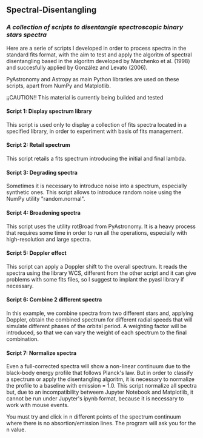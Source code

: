 ## Spectral-Disentangling

### _A collection of scripts to disentangle spectroscopic binary stars spectra_

Here are a serie of scripts I developed in order to process spectra in the standard fits format, with the aim to test and apply the algoritm of spectral disentangling based in the algoritm developed by Marchenko et al. (1998) and succesfully applied by González and Levato (2006). 

PyAstronomy and Astropy as main Python libraries are used on these scripts, apart from NumPy and Matplotlib.

¡¡CAUTION!! This material is currently being  builded and tested

#### Script 1: Display spectrum library

This script is used only to display a collection of fits spectra located in a specified library, in order to experiment with basis of fits management.

#### Script 2: Retail spectrum

This script retails a fits spectrum introducing the initial and final lambda.

#### Script 3: Degrading spectra

Sometimes it is necessary to introduce noise into a spectrum, especially synthetic ones. This script allows to introduce random noise using the NumPy utility "random.normal".

#### Script 4: Broadening spectra

This script uses the utility rotBroad from PyAstronomy. It is a heavy process that requires some time in order to run all the operations, especially with high-resolution and large spectra.

#### Script 5: Doppler effect

This script can apply a Doppler shift to the overall spectrum. It reads the spectra using the library WCS, different from the other script and it can give problems with some fits files, so I suggest to implant the pyasl library if necessary.

#### Script 6: Combine 2 different spectra

In this example, we combine spectra from two different stars and, applying Doppler, obtain the combined spectrum for different radial speeds that will simulate different phases of the orbital period. A weighting factor will be introduced, so that we can vary the weight of each spectrum to the final combination.

#### Script 7: Normalize spectra

Even a full-corrected spectra will show a non-linear continuum due to the black-body energy profile that follows Planck's law. But in order to classify a spectrum or apply the disentangling algoritm, it is necessary to normalize the profile to a baseline with emission = 1.0. This script normalize all spectra but, due to an incompatibility betweem Jupyter Notebook and Matplotlib, it cannot be run under Jupyter's ipynb format, because it is necessary to work with mouse events.

You must try and click in n different points of the spectrum continuum where there is no absortion/emission lines. The program will ask you for the n value.

